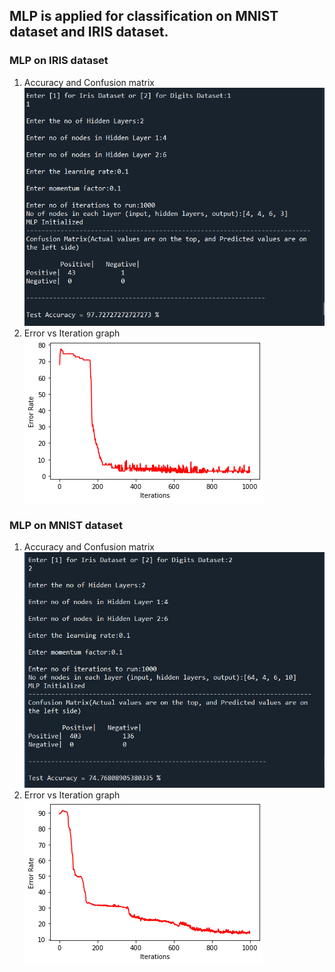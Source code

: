 <h2>MLP is applied for classification on MNIST dataset and IRIS dataset.</h2>

<h3>MLP on IRIS dataset</h3>
<ol>
	<li>Accuracy and Confusion matrix</li>
	<img src = "./img/iris_output.png">
	<li>Error vs Iteration graph</li>
	<img src = "./img/iris_graph.png">
</ol>

<h3>MLP on MNIST dataset</h3>
<ol>
	<li>Accuracy and Confusion matrix</li>
	<img src = "./img/mnist_output.png">
	<li>Error vs Iteration graph</li>
	<img src = "./img/mnist_graph.png">
</ol>
